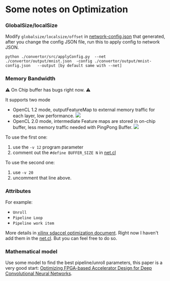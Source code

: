 # Some notes on Optimization



### GlobalSize/localSize

Modify `globalsize/localsize/offset` in [network-config.json](../convertor/output/mnist-config.json) that generated, after you change the config JSON file, run this to apply config to network JSON.

```shell
python ./convertor/src/applyConfig.py  --net ./convertor/output/mnist.json  -config ./convertor/output/mnist-config.json   --output [by default same with --net]
```


### Memory Bandwidth

:warning:  On Chip buffer has bugs right now. :warning:  

It supports two mode
- OpenCL 1.2 mode, outputFeatureMap to external memory traffic for each layer, low performance.
     ![](images/mode12.png)
- OpenCL 2.0 mode, intermediate Feature maps are stored in on-chip buffer, less memory traffic needed with PingPong Buffer.
     ![](images/mode20.png)

To use the first one:

1. use the `-v 12` program parameter
2. comment out the `#define BUFFER_SIZE N`  in [net.cl](../kernels/net/net.cl)


To use the second one:

1. use `-v 20`
2. uncomment that line above.



### Attributes

For example:


- `Unroll`
- `Pipeline Loop`
- `Pipeline work item`


More details in [xilinx sdaccel optimization document](https://www.xilinx.com/support/documentation/sw_manuals/ug1207-sdaccel-performance-optimization.pdf). Right now I haven't add them in the [net.cl](../kernels/net/net.cl).  But you can feel free to do so.


### Mathematical model

Use some model to find the best pipeline/unroll parameters, this paper is a very good start: [Optimizing FPGA-based Accelerator Design for Deep Convolutional Neural Networks](http://dl.acm.org/citation.cfm?id=2689060).
